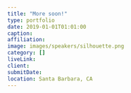 ```yaml
---
title: "More soon!"
type: portfolio
date: 2019-01-01T01:01:00
caption:  
affiliation:  
image: images/speakers/silhouette.png
category: []
liveLink:
client:
submitDate:
location: Santa Barbara, CA
---
```


